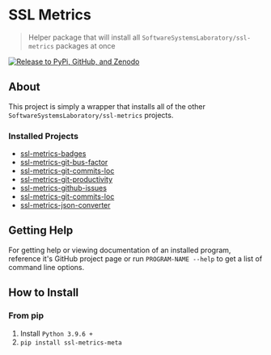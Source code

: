 # SSL Metrics

> Helper package that will install all `SoftwareSystemsLaboratory/ssl-metrics` packages at once

[![Release to PyPi, GitHub, and Zenodo](https://github.com/SoftwareSystemsLaboratory/ssl-metrics/actions/workflows/release.yml/badge.svg)](https://github.com/SoftwareSystemsLaboratory/ssl-metrics/actions/workflows/release.yml)

## About

This project is simply a wrapper that installs all of the other `SoftwareSystemsLaboratory/ssl-metrics` projects.

### Installed Projects

- [ssl-metrics-badges](https://github.com/SoftwareSystemsLaboratory/ssl-metrics-badges)
- [ssl-metrics-git-bus-factor](https://github.com/SoftwareSystemsLaboratory/ssl-metrics-git-bus-factor)
- [ssl-metrics-git-commits-loc](https://github.com/SoftwareSystemsLaboratory/ssl-metrics-git-commits-loc)
- [ssl-metrics-git-productivity](https://github.com/SoftwareSystemsLaboratory/ssl-metrics-git-productivity)
- [ssl-metrics-github-issues](https://github.com/SoftwareSystemsLaboratory/ssl-metrics-github-issues)
- [ssl-metrics-git-commits-loc](https://github.com/SoftwareSystemsLaboratory/ssl-metrics-git-commits-loc)
- [ssl-metrics-json-converter](https://github.com/SoftwareSystemsLaboratory/ssl-metrics-json-converter)

## Getting Help

For getting help or viewing documentation of an installed program, reference it's GitHub project page
or run `PROGRAM-NAME --help` to get a list of command line options.  

## How to Install

### From pip

1. Install `Python 3.9.6 +`
2. `pip install ssl-metrics-meta`
